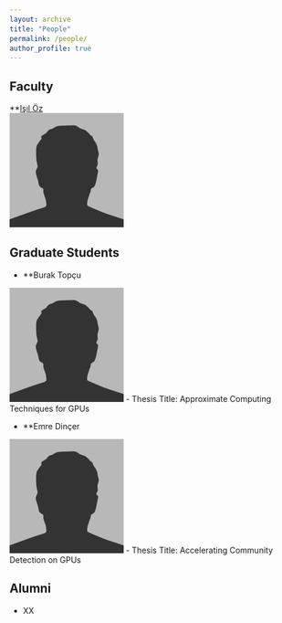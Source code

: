 ```yaml
---
layout: archive
title: "People"
permalink: /people/
author_profile: true
---
```


Faculty
---

**[Işıl Öz](https://www.linkedin.com/in/isiloz/)<br/>
<img src='/images/bio-photo.jpg'>

Graduate Students
---

- **Burak Topçu<br/>
<img src='/images/bio-photo.jpg'>
- Thesis Title: Approximate Computing Techniques for GPUs

- **Emre Dinçer<br/>
<img src='/images/bio-photo.jpg'>
- Thesis Title: Accelerating Community Detection on GPUs

Alumni
---

- XX
